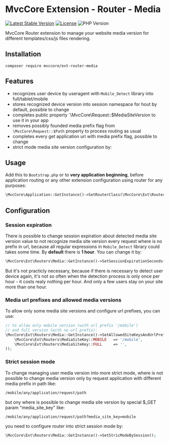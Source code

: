 # MvcCore Extension - Router - Media

[![Latest Stable Version](https://img.shields.io/badge/Stable-v4.3.1-brightgreen.svg?style=plastic)](https://github.com/mvccore/ext-router-media/releases)
[![License](https://img.shields.io/badge/Licence-BSD-brightgreen.svg?style=plastic)](https://mvccore.github.io/docs/mvccore/4.0.0/LICENCE.md)
![PHP Version](https://img.shields.io/badge/PHP->=5.3-brightgreen.svg?style=plastic)

MvcCore Router extension to manage your website media version for different 
templates/css/js files rendering.

## Installation
```shell
composer require mvccore/ext-router-media
```

## Features
- recognizes user device by useragent with `Mobile_Detect` library into full/tablet/mobile
- stores recognized device version into session namespace for hout by default, possible to change
- completes public property `\MvcCore\Request::$MediaSiteVersion to use it in your app
- removes possibly founded media prefix flag from `\MvcCore\Request::$Path` property to 
  process routing as usual
- completes every get application url with media prefix flag, possible to change
- strict mode media site version configuration by:

## Usage
Add this to `Bootstrap.php` or to **very application beginning**, 
before application routing or any other extension configuration
using router for any purposes:
```php
\MvcCore\Application::GetInstance()->SetRouterClass(\MvcCore\Ext\Routers\Media::class);
```

## Configuration

### Session expiration
There is possible to change session expiration about detected media
site version value to not recognize media site version every request
where is no prefix in url, because all regular expressions in `Mobile_Detect`
library could takes some time. By **default** there is **1 hour**. 
You can change it by:
```php
\MvcCore\Ext\Routers\Media::GetInstance()->SetSessionExpirationSeconds(86400); // day
```
But it's not practicly necessary, because if there is necessary to detect
user device again, it's not so often when the detection process is only 
once per hour - it costs realy nothing per hour. And only a few users stay
on your site more than one hour.

### Media url prefixes and allowed media versions
To allow only some media site versions and configure url prefixes, you can use:
```php
// to allow only mobile version (with url prefix '/mobile') 
// and full version (with no url prefix):
\MvcCore\Ext\Routers\Media::GetInstance()->SetAllowedSiteKeysAndUrlPrefixes(array(
	\MvcCore\Ext\Routers\MediaSiteKey::MOBILE	=> '/mobile',
	\MvcCore\Ext\Routers\MediaSiteKey::FULL		=> '',
));
```

### Strict session mode
To change managing user media version into more strict mode,
where is not possible to change media version only by request 
application with different media prefix in path like:
```
/mobile/any/application/request/path
```
but ony where is possible to change media site version by 
special $_GET param "media_site_key" like:
```
/mobile/any/application/request/path?media_site_key=mobile
```
you need to configure router into strict session mode by:
```php
\MvcCore\Ext\Routers\Media::GetInstance()->SetStricModeBySession();
```
